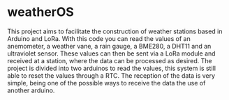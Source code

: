 # weatherOS
This project aims to facilitate the construction of weather stations based in Arduino and LoRa.
With this code you can read the values of an anemometer, a weather vane, a rain gauge, a BME280, a DHT11 and an ultraviolet sensor. These values can then be sent via a LoRa module and received at a station, where the data can be processed as desired.
The project is divided into two arduinos to read the values, this system is still able to reset the values through a RTC.
The reception of the data is very simple, being one of the possible ways to receive the data the use of another arduino.
